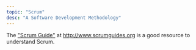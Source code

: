 ```yaml
---
topic: "Scrum"
desc: "A Software Development Methodology"
---
```


The ["Scrum Guide"](http://www.scrumguides.org/scrum-guide.html) at <http://www.scrumguides.org> is a good resource to understand Scrum.
